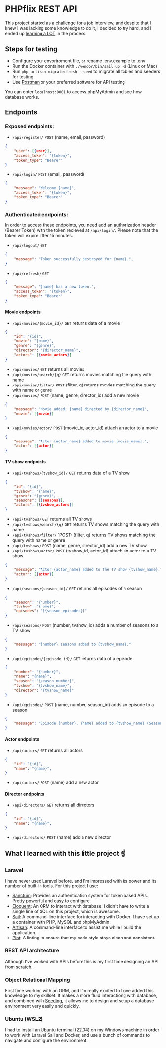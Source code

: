 # PHPflix REST API

This project started as a [challenge](https://github.com/improvein/dev-challenge/tree/master/backend-php) for a job interview, and despite that I knew I was lacking some knowledge to do it, I decided to try hard, and I ended up [learning a LOT](#what-i-learned-with-this-little-project-) in the process.

## Steps for testing

- Configure your envoriroment file, or rename .env.example to .env
- Run the Docker container with `./vendor/bin/sail up -d` (Linux or Mac)
- Run `php artisan migrate:fresh --seed` to migrate all tables and seeders for testing
- Use [Postman](https://www.postman.com/) or your preferred software for API testing

You can enter `localhost:8001` to access phpMyAdmin and see how database works.

## Endpoints

### Exposed endpoints:

- `/api/register/` `POST` (name, email, password)
```json
{
    "user": [{user}],
    "access_token": "{token}",
    "token_type": "Bearer"
}
```
- `/api/login/` `POST` (email, password)
```json
{
    "message": "Welcome {name}",
    "access_token": "{token}",
    "token_type": "Bearer"
}
```
	  
### Authenticated endpoints:

In order to access these endpoints, you need add an authorization header (Bearer Token) with the token recieved at `/api/login/`. Please note that the token will expire after 15 minutes.

- `/api/logout/` `GET`
```json
{
    "message": "Token successfully destroyed for {name}.",
}
```
- `/api/refresh/` `GET`
```json
{
    "message": "{name} has a new token.",
    "access_token": "{token}",
    "token_type": "Bearer"
}
```

#### Movie endpoints

- `/api/movies/{movie_id}/` `GET` returns data of a movie
```json
{
    "id": "{id}",
    "movie": "{name}",
    "genre": "{genre}",
    "director": "{director_name}",
    "actors": [{movie_actors}]
}
```
- `/api/movies/` `GET` returns all movies
- `/api/movies/search/{q}` `GET` returns movies matching the query with name
- `/api/movies/filter/` `POST` (filter, q) returns movies matching the query with name or genre
- `/api/movies/` `POST` (name, genre, director_id) add a new movie
```json
{
    "message": "Movie added: {name} directed by {director_name}",
    "movie": [{movie}]
}
```
- `/api/movies/actor/` `POST` (movie_id, actor_id) attach an actor to a movie
```json
{
    "message": "Actor {actor_name} added to movie {movie_name}.",
    "actor": [{actor}]
}
```

#### TV show endpoints

- `/api/tvshows/{tvshow_id}/` `GET` returns data of a TV show
```json
{
    "id": "{id}",
    "tvshow": "{name}",
    "genre": "{genre}",
    "seasons": [{seasons}],
    "actors": [{tvshow_actors}]
}
```
- `/api/tvshows/` `GET` returns all TV shows
- `/api/tvshows/search/{q}` `GET` returns TV shows matching the query with name
- `/api/tvshows/filter/` `POST: (filter, q) returns TV shows matching the query with name or genre
- `/api/tvshows/` `POST` (name, genre, director_id) add a new TV show
- `/api/tvshows/actor/` `POST` (tvshow_id, actor_id) attach an actor to a TV show
```json
{
    "message": "Actor {actor_name} added to the TV show {tvshow_name}.",
    "actor": [{actor}]
}
```
- `/api/seasons/{season_id}/` `GET` returns all episodes of a season
```json
{
    "season": "{number}",
    "tvshow": "{name}",
    "episodes": "[{season_episodes}]"
}
```
- `/api/seasons/` `POST` (number, tvshow_id) adds a number of seasons to a TV show
```json
{
    "message": "{number} seasons added to {tvshow_name}."
}
```
- `/api/episodes/{episode_id}/` `GET` returns data of a episode
```json
{
    "number": "{number}",
    "name": "{name}",
    "season": "{season_number}",
    "tvshow": "{tvshow_name}",
    "director": "{tvshow_name}"
}
```
- `/api/episodes/` `POST` (name, number, season_id) adds an episode to a season
```json
{
    "message": "Episode {number}. {name} added to {tvshow_name} (Season {season_number})"
}
```

#### Actor endpoints

- `/api/actors/` `GET` returns all actors
```json
{
    "id": "{id}",
    "name": "{name}",
}
```
- `/api/actors/` `POST` (name) add a new actor

#### Director endpoints

- `/api/directors/` `GET` returns all directors
```json
{
    "id": "{id}",
    "name": "{name}",
}
```
- `/api/directors/` `POST` (name) add a new director

  
## What I learned with this little project ☝

### Laravel
I have never used Laravel before, and I'm impressed with its power and its number of built-in tools. For this project I use:

- [Sanctum](https://laravel.com/docs/9.x/sanctum): Provides an authentication system for token based APIs. Pretty powerful and easy to configure.
- [Eloquent](https://laravel.com/docs/9.x/eloquent): An ORM to interact with database. I didn't have to write a single line of SQL on this project, which is awesome.
- [Sail](https://laravel.com/docs/9.x/sail): A command-line interface for interacting with Docker. I have set up a container with PHP, MySQL and phpMyAdmin.
- [Artisan](https://laravel.com/docs/9.x/artisan): A command-line interface to assist me while I build the application.
- [Pint](https://laravel.com/docs/9.x/pint): A linting to ensure that my code style stays clean and consistent.

### REST API architecture
Although I've worked with APIs before this is my first time designing an API from scratch.

### Object Relational Mapping
First time working with an ORM, and I'm really excited to have added this knowledge to my skillset. It makes a more fluid interactiong with database, and combined with [Seeding](https://laravel.com/docs/9.x/seeding), it allows me to design and setup a database environment very easily and quickly. 

### Ubuntu (WSL2)
I had to install an Ubuntu terminal (22.04) on my Windows machine in order to work with Laravel Sail and Docker, and use a bunch of commands to navigate and configure the environment.
